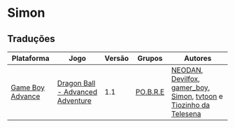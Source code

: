 # Simon

## Traduções

| Plataforma | Jogo | Versão | Grupos | Autores |
| ----------- | ----------- | ----------- | ----------- | ----------- |
| [Game Boy Advance](../../traducoes/game-boy-advance/) | [Dragon Ball - Advanced Adventure](../../traducoes/game-boy-advance/dragon-ball-advanced-adventure_neodan-et-al/) | 1.1 | [PO\.B\.R\.E](../../grupos/pobre/) | [NEODAN](../../autores/neodan/), [Devilfox](../../autores/devilfox/), [gamer\_boy](../../autores/gamer_boy/), [Simon](../../autores/simon/), [tvtoon](../../autores/tvtoon/) e [Tiozinho da Telesena](../../autores/tiozinho-da-telesena/) |
